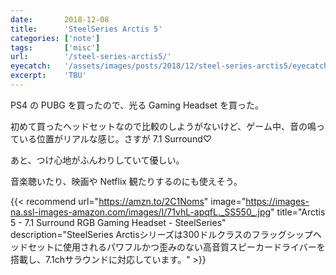 ```yaml
---
date:       2018-12-08
title:      'SteelSeries Arctis 5'
categories: ['note']
tags:       ['misc']
url:        '/steel-series-arctis5/'
eyecatch:   '/assets/images/posts/2018/12/steel-series-arctis5/eyecatch.jpg'
excerpt:    'TBU'
---
```


PS4 の PUBG を買ったので、光る Gaming Headset を買った。

初めて買ったヘッドセットなので比較のしようがないけど、ゲーム中、音の鳴っている位置がリアルな感じ。さすが 7.1 Surround♡

あと、つけ心地がふんわりしていて優しい。

音楽聴いたり、映画や Netflix 観たりするのにも使えそう。

{{< recommend url="https://amzn.to/2C1Noms" image="https://images-na.ssl-images-amazon.com/images/I/71vhL-apqfL._SS550_.jpg" title="Arctis 5 - 7.1 Surround RGB Gaming Headset - SteelSeries" description="SteelSeries Arctisシリーズは300ドルクラスのフラッグシップヘッドセットに使用されるパワフルかつ歪みのない高音質スピーカードライバーを搭載し、7.1chサラウンドに対応しています。" >}}
